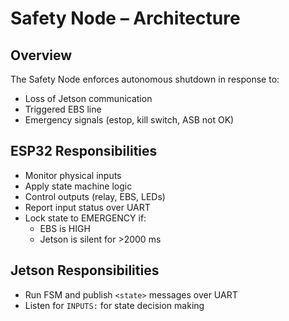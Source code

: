 # Safety Node – Architecture

## Overview

The Safety Node enforces autonomous shutdown in response to:

- Loss of Jetson communication
- Triggered EBS line
- Emergency signals (estop, kill switch, ASB not OK)

## ESP32 Responsibilities

- Monitor physical inputs
- Apply state machine logic
- Control outputs (relay, EBS, LEDs)
- Report input status over UART
- Lock state to EMERGENCY if:
  - EBS is HIGH
  - Jetson is silent for >2000 ms

## Jetson Responsibilities

- Run FSM and publish `<state>` messages over UART
- Listen for `INPUTS:` for state decision making
